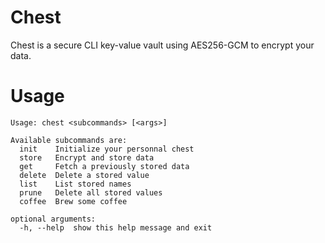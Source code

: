 # Chest
Chest is a secure CLI key-value vault using AES256-GCM to encrypt your data.

# Usage
```
Usage: chest <subcommands> [<args>]

Available subcommands are:
  init    Initialize your personnal chest
  store   Encrypt and store data
  get     Fetch a previously stored data
  delete  Delete a stored value
  list    List stored names
  prune   Delete all stored values 
  coffee  Brew some coffee

optional arguments:
  -h, --help  show this help message and exit
```
